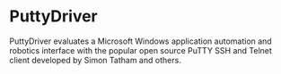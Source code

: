 # PuttyDriver
PuttyDriver evaluates a Microsoft Windows application automation and robotics interface with the popular open source PuTTY SSH and Telnet client developed by Simon Tatham and others. 
